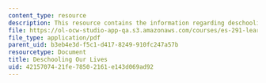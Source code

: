 ```yaml
---
content_type: resource
description: This resource contains the information regarding deschooling our lives.
file: https://ol-ocw-studio-app-qa.s3.amazonaws.com/courses/es-291-learning-seminar-experiments-in-education-spring-2003/4215707421fe78502161e143d069ad92_MITES_291S03_9b_hern.pdf
file_type: application/pdf
parent_uid: b3eb4e3d-f5c1-d417-8249-910fc247a57b
resourcetype: Document
title: Deschooling Our Lives
uid: 42157074-21fe-7850-2161-e143d069ad92
---
```

